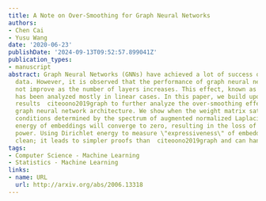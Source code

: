 ```yaml
---
title: A Note on Over-Smoothing for Graph Neural Networks
authors:
- Chen Cai
- Yusu Wang
date: '2020-06-23'
publishDate: '2024-09-13T09:52:57.899041Z'
publication_types:
- manuscript
abstract: Graph Neural Networks (GNNs) have achieved a lot of success on graph-structured
  data. However, it is observed that the performance of graph neural networks does
  not improve as the number of layers increases. This effect, known as over-smoothing,
  has been analyzed mostly in linear cases. In this paper, we build upon previous
  results  citeoono2019graph to further analyze the over-smoothing effect in the general
  graph neural network architecture. We show when the weight matrix satisfies the
  conditions determined by the spectrum of augmented normalized Laplacian, the Dirichlet
  energy of embeddings will converge to zero, resulting in the loss of discriminative
  power. Using Dirichlet energy to measure \"expressiveness\" of embedding is conceptually
  clean; it leads to simpler proofs than  citeoono2019graph and can handle more non-linearities.
tags:
- Computer Science - Machine Learning
- Statistics - Machine Learning
links:
- name: URL
  url: http://arxiv.org/abs/2006.13318
---
```

